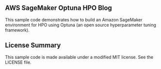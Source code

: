 ## AWS SageMaker Optuna HPO Blog

This sample code demonstrates how to build an Amazon SageMaker environment for HPO using Optuna (an open source hyperparameter tuning framework).

## License Summary

This sample code is made available under a modified MIT license. See the LICENSE file.
